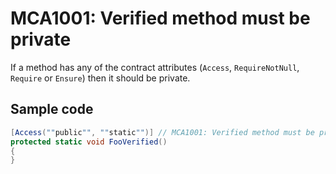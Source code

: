 # MCA1001: Verified method must be private

If a method has any of the contract attributes (`Access`, `RequireNotNull`, `Require` or `Ensure`) then it should be private.

## Sample code

```cs
[Access(""public"", ""static"")] // MCA1001: Verified method must be private.
protected static void FooVerified()
{
}
```
